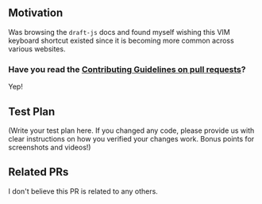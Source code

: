 <!--
Thank you for sending the PR! We appreciate you spending the time to work on these changes.

Help us understand your motivation by explaining why you decided to make this change.

You can learn more about contributing to Docusaurus here: https://github.com/facebook/Docusaurus/blob/master/CONTRIBUTING.md

Happy contributing!

-->

## Motivation

Was browsing the `draft-js` docs and found myself wishing this VIM keyboard shortcut existed since it is becoming more common across various websites.

### Have you read the [Contributing Guidelines on pull requests](https://github.com/facebook/Docusaurus/blob/master/CONTRIBUTING.md#pull-requests)?

Yep!

## Test Plan

(Write your test plan here. If you changed any code, please provide us with clear instructions on how you verified your changes work. Bonus points for screenshots and videos!)

## Related PRs

I don't believe this PR is related to any others.
